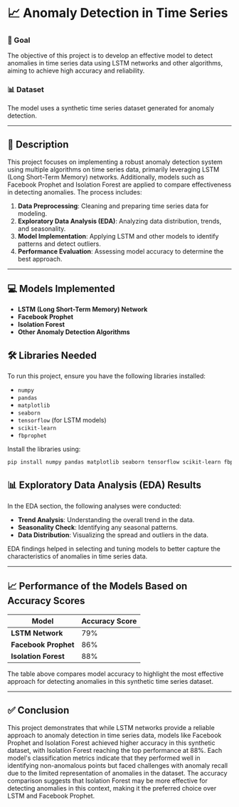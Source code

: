 # 📈 Anomaly Detection in Time Series 

### 🔴 Goal
The objective of this project is to develop an effective model to detect anomalies in time series data using LSTM networks and other algorithms, aiming to achieve high accuracy and reliability.

### 📊 Dataset
The model uses a synthetic time series dataset generated for anomaly detection.

---

## 📝 Description
This project focuses on implementing a robust anomaly detection system using multiple algorithms on time series data, primarily leveraging LSTM (Long Short-Term Memory) networks. Additionally, models such as Facebook Prophet and Isolation Forest are applied to compare effectiveness in detecting anomalies. The process includes:

1. **Data Preprocessing**: Cleaning and preparing time series data for modeling.
2. **Exploratory Data Analysis (EDA)**: Analyzing data distribution, trends, and seasonality.
3. **Model Implementation**: Applying LSTM and other models to identify patterns and detect outliers.
4. **Performance Evaluation**: Assessing model accuracy to determine the best approach.

---

## 💻 Models Implemented
- **LSTM (Long Short-Term Memory) Network**
- **Facebook Prophet**
- **Isolation Forest**
- **Other Anomaly Detection Algorithms**

## 🛠️ Libraries Needed
To run this project, ensure you have the following libraries installed:
- `numpy`
- `pandas`
- `matplotlib`
- `seaborn`
- `tensorflow` (for LSTM models)
- `scikit-learn`
- `fbprophet`

Install the libraries using:
```bash
pip install numpy pandas matplotlib seaborn tensorflow scikit-learn fbprophet
```
## 📊 Exploratory Data Analysis (EDA) Results
In the EDA section, the following analyses were conducted:

- **Trend Analysis**: Understanding the overall trend in the data.
- **Seasonality Check**: Identifying any seasonal patterns.
- **Data Distribution**: Visualizing the spread and outliers in the data.

EDA findings helped in selecting and tuning models to better capture the characteristics of anomalies in time series data.

---

## 📈 Performance of the Models Based on Accuracy Scores
| Model                  | Accuracy Score |
|------------------------|----------------|
| **LSTM Network**       | 79%           |
| **Facebook Prophet**   | 86%           |
| **Isolation Forest**   | 88%           |

The table above compares model accuracy to highlight the most effective approach for detecting anomalies in this synthetic time series dataset.

---

## ✅ Conclusion
This project demonstrates that while LSTM networks provide a reliable approach to anomaly detection in time series data, models like Facebook Prophet and Isolation Forest achieved higher accuracy in this synthetic dataset, with Isolation Forest reaching the top performance at 88%. Each model's classification metrics indicate that they performed well in identifying non-anomalous points but faced challenges with anomaly recall due to the limited representation of anomalies in the dataset. The accuracy comparison suggests that Isolation Forest may be more effective for detecting anomalies in this context, making it the preferred choice over LSTM and Facebook Prophet.
